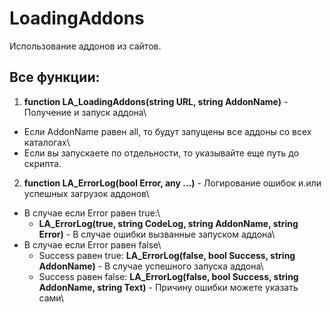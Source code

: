 # LoadingAddons
Использование аддонов из сайтов.
## Все функции:
1. **function LA_LoadingAddons(string URL, string AddonName)** - Получение и запуск аддона\
* Если AddonName равен all, то будут запущены все аддоны со всех каталогах\
* Если вы запускаете по отдельности, то указывайте еще путь до скрипта.
2. **function LA_ErrorLog(bool Error, any ...)** - Логирование ошибок и.или успешных загрузок аддонов\
* В случае если Error равен true:\
	* **LA_ErrorLog(true, string CodeLog, string AddonName, string Error)** - В случае ошибки вызванные запуском аддона\
* В случае если Error равен false\
	* Success равен true:
	**LA_ErrorLog(false, bool Success, string AddonName)** - В случае успешного запуска аддона\
	* Success равен false:
	**LA_ErrorLog(false, bool Success, string AddonName, string Text)** - Причину ошибки можете указать сами\ 
